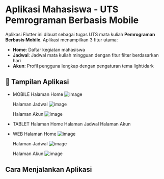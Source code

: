 # Aplikasi Mahasiswa - UTS Pemrograman Berbasis Mobile

Aplikasi Flutter ini dibuat sebagai tugas UTS mata kuliah **Pemrograman Berbasis Mobile**. Aplikasi menampilkan 3 fitur utama:

- **Home**: Daftar kegiatan mahasiswa
- **Jadwal**: Jadwal mata kuliah mingguan dengan fitur filter berdasarkan hari
- **Akun**: Profil pengguna lengkap dengan pengaturan tema light/dark

## 📱 Tampilan Aplikasi
- MOBILE
  Halaman Home
  ![image](https://github.com/user-attachments/assets/f80a7f9e-3a4d-48b7-bdb3-4a013440b4ca)

  Halaman Jadwal
  ![image](https://github.com/user-attachments/assets/312f7d6a-0aa1-45ab-9181-b510c121b222)

  Halaman Akun
  ![image](https://github.com/user-attachments/assets/a77ab3cd-851f-4e89-898c-bcc310c5de1c)

  
- TABLET
  Halaman Home
  Halaman Jadwal
  Halaman Akun
- WEB
  Halaman Home
  ![image](https://github.com/user-attachments/assets/e8a932ac-dfb8-429f-a2f2-52d9ccc33823)

  Halaman Jadwal
  ![image](https://github.com/user-attachments/assets/726f30dd-e7df-46ed-a6f3-eec8ec7cebea)

  Halaman Akun
  ![image](https://github.com/user-attachments/assets/8111e257-55e4-4e2e-ad2e-6e9cdb1f4b7b)



##  Cara Menjalankan Aplikasi

